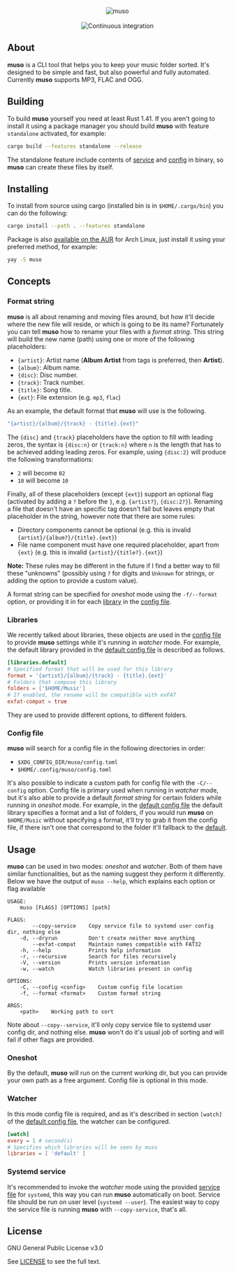 <!--
 Copyright (C) 2020 kevin
 
 This file is part of muso.
 
 muso is free software: you can redistribute it and/or modify
 it under the terms of the GNU General Public License as published by
 the Free Software Foundation, either version 3 of the License, or
 (at your option) any later version.
 
 muso is distributed in the hope that it will be useful,
 but WITHOUT ANY WARRANTY; without even the implied warranty of
 MERCHANTABILITY or FITNESS FOR A PARTICULAR PURPOSE.  See the
 GNU General Public License for more details.
 
 You should have received a copy of the GNU General Public License
 along with muso.  If not, see <http://www.gnu.org/licenses/>.
-->

<p align="center">
    <br>
    <br>
    <image src="logo/muso.png" alt="muso"></image>
    <br>
    <br>
    <image src="https://github.com/quebin31/muso/workflows/CI%20(master)/badge.svg" alt="Continuous integration"></image>
</p>

## About

**muso** is a CLI tool that helps you to keep your music folder sorted. It's
designed to be simple and fast, but also powerful and fully automated. Currently 
**muso** supports MP3, FLAC and OGG.

## Building
To build **muso** yourself you need at least Rust 1.41. If you aren't going 
to install it using a package manager you should build **muso** with feature 
`standalone` activated, for example:

```bash
cargo build --features standalone --release
```

The standalone feature include contents of [service](share/muso.service) and 
[config](share/config.toml) in binary, so **muso** can create these files by itself.

## Installing
To install from source using cargo (installed bin is in `$HOME/.cargo/bin`)
you can do the following:

```bash
cargo install --path . --features standalone
```

Package is also [available on the AUR](https://aur.archlinux.org/packages/muso) 
for Arch Linux, just install it using your preferred method, for example:

```bash
yay -S muso
```

## Concepts

### Format string
**muso** is all about renaming and moving files around, but how it'll decide
where the new file will reside, or which is going to be its name? Fortunately
you can tell **muso** how to rename your files with a *format string*. This
string will build the new name (path) using one or more of the following
placeholders:

- `{artist}`: Artist name (**Album Artist** from tags is preferred, then **Artist**).
- `{album}`: Album name.
- `{disc}`: Disc number.
- `{track}`: Track number.
- `{title}`: Song title.
- `{ext}`: File extension (e.g. `mp3`, `flac`)

As an example, the default format that **muso** will use is the following.

```rs
"{artist}/{album}/{track} - {title}.{ext}"
```

The `{disc}` and `{track}` placeholders have the option to fill
with leading zeros, the syntax is `{disc:n}` or `{track:n}` where `n` is the
length that has to be achieved adding leading zeros. For example, using `{disc:2}` will produce the following transformations:

- `2` will become `02`
- `10` will become `10`

Finally, all of these placeholders (except `{ext}`) support an optional flag 
(activated by adding a `?` before the `}`, e.g. `{artist?}`, `{disc:2?}`). 
Renaming a file that doesn't have an specific tag doesn't fail but leaves empty 
that placeholder in the string, however note that there are some rules:

- Directory components cannot be optional (e.g. this is invalid `{artist}/{album?}/{title}.{ext}`)
- File name component must have one required placeholder, apart from `{ext}` (e.g. this is invalid `{artist}/{title?}.{ext}`)

**Note:** These rules may be different in the future if I find a better way to fill these "unknowns" (possibly using `?` for digits and `Unknown` for strings, or adding the option to provide a custom value).

A format string can be specified for *oneshot* mode using the `-f/--format`
option, or providing it in for each [library](#libraries) in the [config
file](share/config.toml).

### Libraries
We recently talked about libraries, these objects are used in the [config
file](share/config.toml) to provide **muso** settings while it's running in
*watcher* mode. For example, the default library provided in the [default config file](share/config.toml) is described as follows.

```toml
[libraries.default]
# Specified format that will be used for this library
format = '{artist}/{album}/{track} - {title}.{ext}'
# Folders that compose this library
folders = ['$HOME/Music']
# If enabled, the rename will be compatible with exFAT
exfat-compat = true

```

They are used to provide different options, to different folders. 

### Config file
**muso** will search for a config file in the following directories in order:
- `$XDG_CONFIG_DIR/muso/config.toml`
- `$HOME/.config/muso/config.toml`

It's also possible to indicate a custom path for config file with the
`-C/--config` option. Config file is primary used when running in *watcher*
mode, but it's also able to provide a default *format string* for certain
folders while running in *oneshot* mode. For example, in the [default config
file](share/config.toml) the default library specifies a format and a list of
folders, if you would run **muso** on `$HOME/Music` without specifying a
format, it'll try to grab it from the config file, if there isn't one that
correspond to the folder it'll fallback to the [default](#format-string).

## Usage
**muso** can be used in two modes: *oneshot* and *watcher*. Both of them have 
similar functionalities, but as the naming suggest they perform it differently.
Below we have the output of `muso --help`, which explains each option or flag available

```
USAGE:
    muso [FLAGS] [OPTIONS] [path]

FLAGS:
        --copy-service    Copy service file to systemd user config dir, nothing else
    -d, --dryrun          Don't create neither move anything
        --exfat-compat    Maintain names compatible with FAT32
    -h, --help            Prints help information
    -r, --recursive       Search for files recursively
    -V, --version         Prints version information
    -w, --watch           Watch libraries present in config

OPTIONS:
    -C, --config <config>    Custom config file location
    -f, --format <format>    Custom format string

ARGS:
    <path>    Working path to sort
```

Note about `--copy--service`, it'll only copy service file to systemd user config 
dir, and nothing else. **muso** won't do it's usual job of sorting and will fail
if other flags are provided.

### Oneshot
By the default, **muso** will run on the current working dir, but you can
provide your own path as a free argument. Config file is optional in this mode.

### Watcher
In this mode config file is required, and as it's described in section `[watch]` 
of the [default config file](share/config.toml), the watcher can be configured.

```toml
[watch]
every = 1 # second(s)
# Specifies which libraries will be seen by muso
libraries = [ 'default' ]
```

### Systemd service
It's recommended to invoke the *watcher* mode using the provided [service
file](share/muso.service) for `systemd`, this way you can run **muso**
automatically on boot. Service file should be run on user level (`systemd
--user`). The easiest way to copy the service file is running **muso** with
`--copy-service`, that's all.

## License

GNU General Public License v3.0 

See [LICENSE](LICENSE) to see the full text.